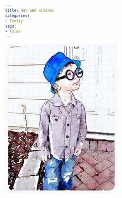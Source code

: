 ```yaml
---
title: Hat and Glasses
categories:
- Family
tags:
- Tyler
---
```


![](/assets/posts/2014/20140510-122338.jpg)
